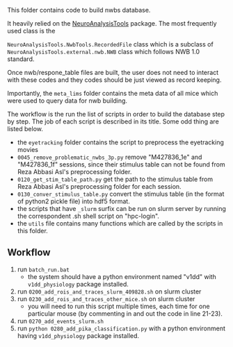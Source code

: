 
This folder contains code to build nwbs database.

It heavily relied on the [NeuroAnalysisTools](https://github.com/zhuangjun1981/NeuroAnalysisTools) package. The most frequently used class is the 

`NeuroAnalysisTools.NwbTools.RecordedFile` class which is a subclass of `NeuroAnalysisTools.external.nwb.NWB` class which follows NWB 1.0 standard.

Once nwb/respone_table files are built, the user does not need to interact with these codes and they codes should be just viewed as record keeping.

Importantly, the `meta_lims` folder contains the meta data of all mice which were used to query data for nwb building.

The workflow is the run the list of scripts in order to build the database step by step. The job of each script is described in its title. Some odd thing are listed below.

 * the `eyetracking` folder contains the script to preprocess the eyetracking movies
 * `0045_remove_problematic_nwbs_3p.py` remove "M427836\_1e" and "M427836_1f" sessions, since their stimulus table can not be found from Reza Abbasi Asl's preprocessing folder.
 * `0120_get_stim_table_path.py` get the path to the stimulus table from Reza Abbasi Asl's preprocessing folder for each session.
 * `0130_conver_stimulus_table.py` convert the stimulus table (in the format of python2 pickle file) into hdf5 format.
 * the scripts that have `_slurm` surfix can be run on slurm server by running the correspondent .sh shell script on "hpc-login".
 * the `utils` file contains many functions which are called by the scripts in this folder.


 ## Workflow  

  1. run `batch_run.bat`
      * the system should have a python environment named "v1dd" with `v1dd_physiology` package installed.
  2. run `0200_add_rois_and_traces_slurm_409828.sh` on slurm cluster
  3. run `0230_add_rois_and_traces_other_mice.sh` on slurm cluster
      * you will need to run this script multiple times, each time for one particular mouse (by commenting in and out the code in line 21-23). 
  4. run `0270_add_events_slurm.sh`
  5. run `python 0280_add_pika_classification.py` with a python environment having `v1dd_physiology` package installed.